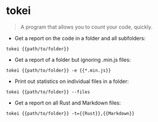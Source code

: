 # tokei

> A program that allows you to count your code, quickly.

- Get a report on the code in a folder and all subfolders:

`tokei {{path/to/folder}}`

- Get a report of a folder but ignoring .min.js files:

`tokei {{path/to/folder}} -e {{*.min.js}}`

- Print out statistics on individual files in a folder:

`tokei {{path/to/folder}} --files`

- Get a report on all Rust and Markdown files:

`tokei {{path/to/folder}} -t={{Rust}},{{Markdown}}`
